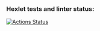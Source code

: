 ### Hexlet tests and linter status:
[![Actions Status](https://github.com/alexamuek/js-jest-testing-project-67/actions/workflows/hexlet-check.yml/badge.svg)](https://github.com/alexamuek/js-jest-testing-project-67/actions)